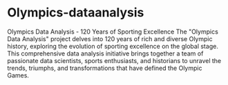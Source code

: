 # Olympics-dataanalysis
Olympics Data Analysis - 120 Years of Sporting Excellence
The "Olympics Data Analysis" project delves into 120 years of rich and diverse Olympic history, exploring the evolution of sporting excellence on the global stage. This comprehensive data analysis initiative brings together a team of passionate data scientists, sports enthusiasts, and historians to unravel the trends, triumphs, and transformations that have defined the Olympic Games.

